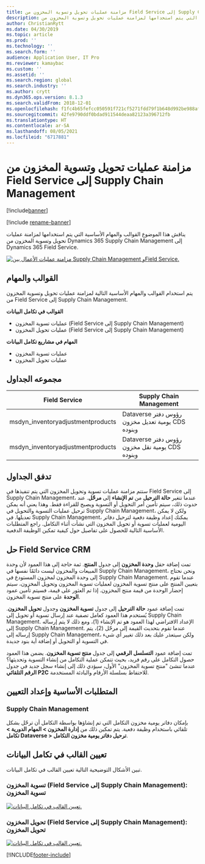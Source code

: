 ```yaml
---
title: مزامنة عمليات تحويل وتسوية المخزون من Field Service إلى Supply Chain Management
description: يناقش هذا الموضوع القوالب والمهام الأساسية التي يتم استخدامها لمزامنة عمليات تحويل وتسوية المخزون من Dynamics 365 Supply Chain Management إلى Dynamics 365 Field Service.
author: ChristianRytt
ms.date: 04/30/2019
ms.topic: article
ms.prod: ''
ms.technology: ''
ms.search.form: ''
audience: Application User, IT Pro
ms.reviewer: kamaybac
ms.custom: ''
ms.assetid: ''
ms.search.region: global
ms.search.industry: ''
ms.author: crytt
ms.dyn365.ops.version: 8.1.3
ms.search.validFrom: 2018-12-01
ms.openlocfilehash: f1fc4b65fefcc050591f721cf5271fdd79f1b648d992be988af7ac02e220850c
ms.sourcegitcommit: 42fe9790ddf0bdad911544deaa82123a396712fb
ms.translationtype: HT
ms.contentlocale: ar-SA
ms.lasthandoff: 08/05/2021
ms.locfileid: "6717881"
---
```

# <a name="synchronize-inventory-transfers-and-adjustments-from-field-service-to-supply-chain-management"></a>مزامنة عمليات تحويل وتسوية المخزون من Field Service إلى Supply Chain Management

[!include[banner](../includes/banner.md)]

[!include [rename-banner](~/includes/cc-data-platform-banner.md)]

يناقش هذا الموضوع القوالب والمهام الأساسية التي يتم استخدامها لمزامنة عمليات تحويل وتسوية المخزون من Dynamics 365 Supply Chain Management إلى Dynamics 365 Field Service.

[![مزامنة عمليات الأعمال بين Supply Chain Management وField Service.](./media/FSTransAdjOW.png)](./media/FSTransAdjOW.png)

## <a name="templates-and-tasks"></a>القوالب والمهام
يتم استخدام القوالب والمهام الأساسية التالية لمزامنة عمليات تحويل وتسوية المخزون من Field Service إلى Supply Chain Management.

**القوالب في تكامل البيانات**
- عمليات تسوية المخزون (Field Service إلى Supply Chain Management)
- عمليات تحويل المخزون (Field Service إلى Supply Chain Management)

**المهام في مشاريع تكامل البيانات**
- عمليات تسوية المخزون
- عمليات تحويل المخزون

## <a name="table-set"></a>مجموعه الجداول
| Field Service                     | Supply Chain Management                          |
|-----------------------------------|----------------------------------------------------|
| msdyn_inventoryadjustmentproducts | Dataverse رؤوس دفتر يومية تعديل مخزون CDS وبنوده |
| msdyn_inventoryadjustmentproducts | Dataverse رؤوس دفتر يومية نقل مخزون CDS وبنوده   |

## <a name="table-flow"></a>تدفق الجداول
ستتم مزامنة عمليات تسوية وتحويل المخزون التي يتم تنفيذها في Field Service إلى Supply Chain Management، عندما تتغير **حالة الترحيل** من **تم الإنشاء** إلى **مرحّل**. عند حدوث ذلك، سيتم تأمين أمر التحويل أو التسوية ويصبح للقراءة فقط. وهذا يعني أنه يمكن ترحيل عمليات التسوية والتحويل في Supply Chain Management، ولكن لا يمكن تعديلها. في Supply Chain Management، يمكنك إعداد وظيفة دفعية لترحيل دفاتر اليومية لعمليات تسوية أو تحويل المخزون التي نشأت أثناء التكامل. راجع المتطلبات الأساسية التالية للحصول على تفاصيل حول كيفية تمكين الوظيفة الدفعية.

## <a name="field-service-crm-solution"></a>حل Field Service CRM 
تمت إضافة حقل **وحدة المخزون** إلى جدول **المنتج**. ثمة حاجة إلى هذا العمود لأن وحدة المبيعات والمخزون ليست دائمًا نفسها في Supply Chain Management، ونحن نحتاج إلى وحدة المخزون لمخزون المستودع في Supply Chain Management.
عندما تقوم بتعيين المنتج على منتج تسوية المخزون لعمليات تسوية المخزون وتحويل المخزون، سيتم إحضار الوحدة من قيمة منتج المخزون. إذا تم العثور على قيمة، فسيتم تأمين عمود **الوحدة** على منتج تسوية المخزون.

تمت إضافة عمود **حالة الترحيل** إلى جدول **تسوية المخزون** وجدول **تحويل المخزون**. يُستخدم هذا العمود كعامل تصفية عند إرسال تسوية أو تحويل إلى Supply Chain Management. الإعداد الافتراضي لهذا العمود هو تم الإنشاء (1)، ومع ذلك لا يتم إرساله إلى Supply Chain Management. عندما تقوم بتحديث القيمة إلى مرحّل (2)، يتم إرساله إلى Supply Chain Management، ولكن سيتعذر عليك بعد ذلك تغيير أي شيء في التسوية أو التحويل أو إضافة أية بنود جديدة.

تمت إضافة عمود **التسلسل الرقمي** إلى جدول **منتج تسوية المخزون**. يضمن هذا العمود حصول التكامل على رقم فريد، بحيث تتمكن عملية التكامل من إنشاء التسوية وتحديثها؟ عندما تنشئ "منتج تسوية المخزون" الأول، سيؤدي ذلك إلى إنشاء سجل جديد في جدول **الرقم التلقائي P2C** للاحتفاظ بسلسلة الأرقام والبادئة المستخدمة.

## <a name="prerequisites-and-mapping-setup"></a>المتطلبات الأساسية وإعداد التعيين

### <a name="supply-chain-management"></a>Supply Chain Management
بإمكان دفاتر يومية مخزون التكامل التي تم إنشاؤها بواسطة التكامل أن ترحّل بشكل تلقائي باستخدام وظيفة دفعية. يتم تمكين ذلك من **إدارة المخزون > المهام الدورية > تكامل Dataverse > ترحيل دفاتر يومية مخزون التكامل**.

## <a name="template-mapping-in-data-integration"></a>تعيين القالب في تكامل البيانات

تبين الأشكال التوضيحية التالية تعيين القالب في تكامل البيانات.

### <a name="inventory-adjustment-field-service-to-supply-chain-management-inventory-adjustment"></a>تسوية المخزون (Field Service إلى Supply Chain Management): تسوية المخزون

[![تعيين القالب في تكامل البيانات.](./media/FSAdj1.png)](./media/FSAdj1.png)


### <a name="inventory-transfer-field-service-to-supply-chain-management-inventory-transfer"></a>تحويل المخزون (Field Service إلى Supply Chain Management): تحويل المخزون

[![تعيين القالب في تكامل البيانات.](./media/FSTrans1.png)](./media/FSTrans1.png)


[!INCLUDE[footer-include](../../includes/footer-banner.md)]